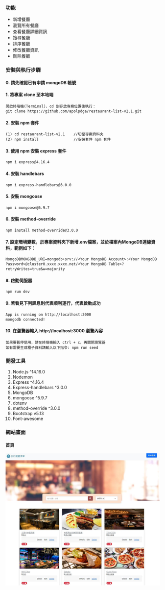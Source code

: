 ### 功能
- 新增餐廳
- 瀏覽所有餐廳
- 查看餐廳詳細資訊
- 搜尋餐廳
- 排序餐廳
- 修改餐廳資訊
- 刪除餐廳

### 安裝與執行步驟
#### 0. 請先確認已有申請 mongoDB 帳號
#### 1. 將專案 clone 至本地端
```
開啟終端機(Terminal)，cd 到存放專案位置後執行：
git clone https://github.com/apolpdga/restaurant-list-v2.1.git
```
#### 2. 安裝 npm 套件
```
(1) cd restaurant-list-v2.1    //切至專案資料夾
(2) npm install                //安裝套件 npm 套件
```
#### 3. 使用 npm 安裝 express 套件
```
npm i express@4.16.4
```
#### 4. 安裝 handlebars
```
npm i express-handlebars@3.0.0
```
#### 5. 安裝 mongoose
```
npm i mongoose@5.9.7
```
#### 6. 安裝 method-override
```
npm install method-override@3.0.0
```
#### 7. 設定環境變數，於專案資料夾下新增.env檔案，並於檔案內MongoDB連線資料，範例如下：
```
MongoDBMONGODB_URI=mongodb+srv://<Your MongoDB Account>:<Your MongoDB Password>@cluster0.xxxx.xxxx.net/<Your MongoDB Table>?retryWrites=true&w=majority
```
#### 8. 啟動伺服器
```
npm run dev 
```
#### 9. 若看見下列訊息則代表順利運行，代表啟動成功
```
App is running on http://localhost:3000
mongodb connected!
```
#### 10. 在瀏覽器輸入 http://localhost:3000 瀏覽內容
```
如果要暫停使用，請在終端機輸入 ctrl + c，再關閉瀏覽器 
如有需要生成種子資料請輸入以下指令: npm run seed
```
### 開發工具
1. Node.js ^14.16.0
2. Nodemon
3. Express ^4.16.4
4. Express-handlebars ^3.0.0
5. MongoDB
6. mongoose ^5.9.7
7. dotenv
8. method-override ^3.0.0
9. Bootstrap v5.13
10. Font-awesome

### 網站畫面

#### 首頁
![首頁](./readmePic/myRestaruantList.JPG)
